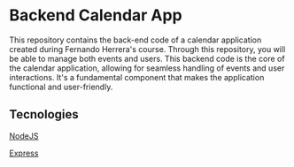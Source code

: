 # Backend Calendar App

This repository contains the back-end code of a calendar application created during Fernando Herrera's course. Through this repository, you will be able to manage both events and users. This backend code is the core of the calendar application, allowing for seamless handling of events and user interactions. It's a fundamental component that makes the application functional and user-friendly.


## Tecnologies
 [NodeJS]()

 [Express]()